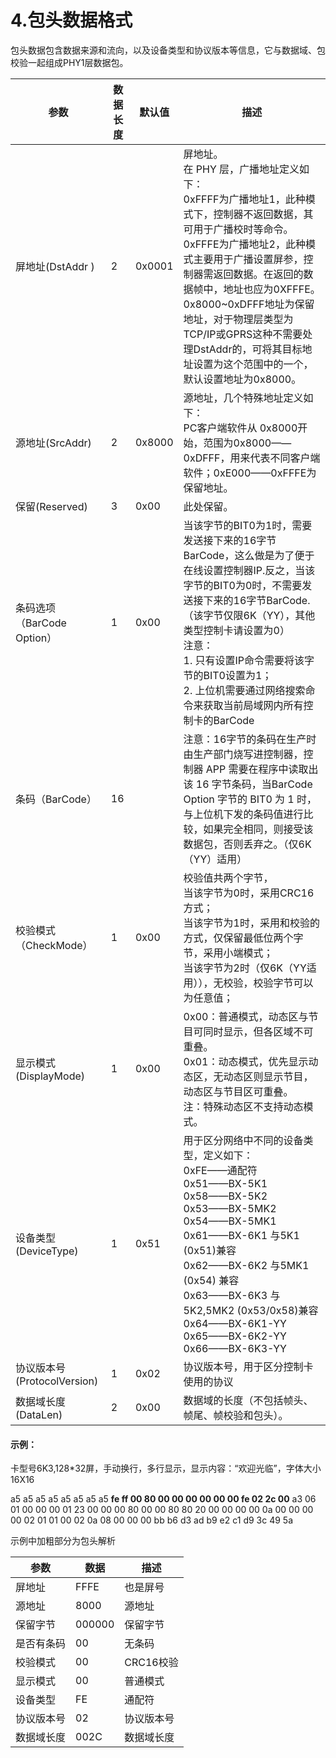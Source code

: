 # 4.包头数据格式

包头数据包含数据来源和流向，以及设备类型和协议版本等信息，它与数据域、包校验一起组成PHY1层数据包。

| 参数                        | 数据长度 | 默认值 | 描述                                                         |
| --------------------------- | -------- | ------ | ------------------------------------------------------------ |
| 屏地址(DstAddr )            | 2        | 0x0001 | 屏地址。<br />在 PHY 层，广播地址定义如下：<br />0xFFFF为广播地址1，此种模式下，控制器不返回数据，其可用于广播校时等命令。0xFFFE为广播地址2，此种模式主要用于广播设置屏参，控制器需返回数据。在返回的数据帧中，地址也应为0XFFFE。<br />0x8000~0xDFFF地址为保留地址，对于物理层类型为TCP/IP或GPRS这种不需要处理DstAddr的，可将其目标地址设置为这个范围中的一个，默认设置地址为0x8000。 |
| 源地址(SrcAddr)             | 2        | 0x8000 | 源地址，几个特殊地址定义如下：<br />PC客户端软件从 0x8000开始，范围为0x8000——0xDFFF，用来代表不同客户端软件；0xE000——0xFFFE为保留地址。 |
| 保留(Reserved)              | 3        | 0x00   | 此处保留。                                                   |
| 条码选项（BarCode Option）  | 1        | 0x00   | 当该字节的BIT0为1时，需要发送接下来的16字节BarCode，这么做是为了便于在线设置控制器IP.反之，当该字节的BIT0为0时，不需要发送接下来的16字节BarCode.（该字节仅限6K（YY），其他类型控制卡请设置为0）<br />注意：<br />1. 只有设置IP命令需要将该字节的BIT0设置为1；<br />2. 上位机需要通过网络搜索命令来获取当前局域网内所有控制卡的BarCode |
| 条码（BarCode）             | 16       |        | 注意：16字节的条码在生产时由生产部门烧写进控制器，控制器 APP 需要在程序中读取出该 16 字节条码，当BarCode Option 字节的 BIT0 为 1 时，与上位机下发的条码值进行比较，如果完全相同，则接受该数据包，否则丢弃之。（仅6K（YY）适用） |
| 校验模式（CheckMode）       | 1        | 0x00   | 校验值共两个字节，<br />当该字节为0时，采用CRC16方式；<br />当该字节为1时，采用和校验的方式，仅保留最低位两个字节，采用小端模式；<br />当该字节为2时（仅6K（YY适用）），无校验，校验字节可以为任意值； |
| 显示模式(DisplayMode)       | 1        | 0x00   | 0x00：普通模式，动态区与节目可同时显示，但各区域不可重叠。<br/>0x01：动态模式，优先显示动态区，无动态区则显示节目，动态区与节目区可重叠。<br />注：特殊动态区不支持动态模式。 |
| 设备类型(DeviceType)        | 1        | 0x51   | 用于区分网络中不同的设备类型，定义如下：<br/>0xFE——通配符<br />0x51——BX-5K1<br />0x58——BX-5K2<br />0x53——BX-5MK2<br />0x54——BX-5MK1<br />0x61——BX-6K1   与5K1 (0x51)兼容<br />0x62——BX-6K2   与5MK1 (0x54)  兼容<br />0x63——BX-6K3   与5K2,5MK2 (0x53/0x58)兼容<br />0x64——BX-6K1-YY<br />0x65——BX-6K2-YY<br />0x66——BX-6K3-YY |
| 协议版本号(ProtocolVersion) | 1        | 0x02   | 协议版本号，用于区分控制卡使用的协议                         |
| 数据域长度(DataLen)         | 2        | 0x00   | 数据域的长度（不包括帧头、帧尾、帧校验和包头）。             |

#### 示例：

卡型号6K3,128*32屏，手动换行，多行显示，显示内容：“欢迎光临”，字体大小16X16

a5 a5 a5 a5 a5 a5 a5 a5 **fe ff 00 80 00 00 00 00 00 00 fe 02 2c 00** a3 06 01 00 00 00 01 23 00 00 00 80 00 00 80 80 20 00 00 00 00 0a 00 00 00 00 02 01 01 00 02 0a 08 00 00 00 bb b6 d3 ad b9 e2 c1 d9 3c 49 5a

示例中加粗部分为包头解析

| 参数       | 数据   | 描述       |
| ---------- | ------ | ---------- |
| 屏地址     | FFFE   | 也是屏号   |
| 源地址     | 8000   | 源地址     |
| 保留字节   | 000000 | 保留字节   |
| 是否有条码 | 00     | 无条码     |
| 校验模式   | 00     | CRC16校验  |
| 显示模式   | 00     | 普通模式   |
| 设备类型   | FE     | 通配符     |
| 协议版本号 | 02     | 协议版本号 |
| 数据域长度 | 002C   | 数据域长度 |